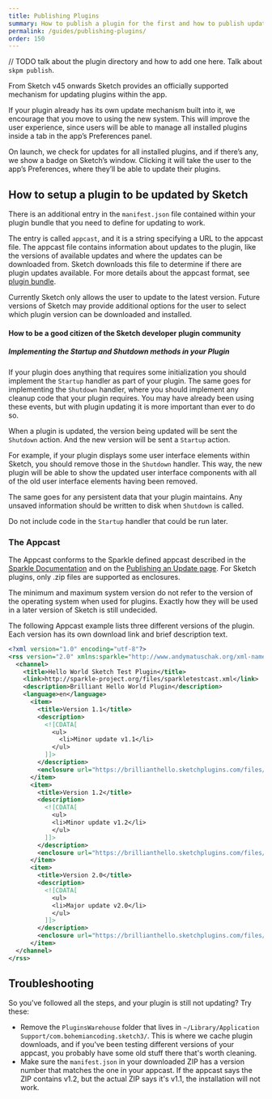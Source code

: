 ```yaml
---
title: Publishing Plugins
summary: How to publish a plugin for the first and how to publish updates
permalink: /guides/publishing-plugins/
order: 150
---
```


// TODO talk about the plugin directory and how to add one here. Talk about `skpm publish`.

From Sketch v45 onwards Sketch provides an officially supported mechanism for updating plugins within the app.

If your plugin already has its own update mechanism built into it, we encourage that you move to using the new system. This will improve the user experience, since users will be able to manage all installed plugins inside a tab in the app’s Preferences panel.

On launch, we check for updates for all installed plugins, and if there’s any, we show a badge on Sketch’s window. Clicking it will take the user to the app’s Preferences, where they’ll be able to update their plugins.

## How to setup a plugin to be updated by Sketch

There is an additional entry in the `manifest.json` file contained within your plugin bundle that you need to define for updating to work.

The entry is called `appcast`, and it is a string specifying a URL to the appcast file. The appcast file contains information about updates to the plugin, like the versions of available updates and where the updates can be downloaded from. Sketch downloads this file to determine if there are plugin updates available. For more details about the appcast format, see [plugin bundle](/guides/plugin-bundles/#appcast).

Currently Sketch only allows the user to update to the latest version. Future versions of Sketch may provide additional options for the user to select which plugin version can be downloaded and installed.

#### How to be a good citizen of the Sketch developer plugin community

##### Implementing the Startup and Shutdown methods in your Plugin

If your plugin does anything that requires some initialization you should implement the `Startup` handler as part of your plugin. The same goes for implementing the `Shutdown` handler, where you should implement any cleanup code that your plugin requires.
You may have already been using these events, but with plugin updating it is more important than ever to do so.

When a plugin is updated, the version being updated will be sent the `Shutdown` action. And the new version will be sent a `Startup` action.

For example, if your plugin displays some user interface elements within Sketch, you should remove those in the `Shutdown` handler. This way, the new plugin will be able to show the updated user interface components with all of the old user interface elements having been removed.

The same goes for any persistent data that your plugin maintains. Any unsaved information should be written to disk when `Shutdown` is called.

Do not include code in the `Startup` handler that could be run later.


### The Appcast

The Appcast conforms to the Sparkle defined appcast described in the [Sparkle Documentation](https://sparkle-project.org/documentation/) and on the [Publishing an Update page](https://sparkle-project.org/documentation/publishing/#publishing-an-update). For Sketch plugins, only .zip files are supported as enclosures.

The minimum and maximum system version do not refer to the version of the operating system when used for plugins. Exactly how they will be used in a later version of Sketch is still undecided.

The following Appcast example lists three different versions of the plugin. Each version has its own download link and brief description text.

```xml
<?xml version="1.0" encoding="utf-8"?>
<rss version="2.0" xmlns:sparkle="http://www.andymatuschak.org/xml-namespaces/sparkle"  xmlns:dc="http://purl.org/dc/elements/1.1/">
  <channel>
    <title>Hello World Sketch Test Plugin</title>
    <link>http://sparkle-project.org/files/sparkletestcast.xml</link>
    <description>Brilliant Hello World Plugin</description>
    <language>en</language>
      <item>
        <title>Version 1.1</title>
        <description>
          <![CDATA[
            <ul>
              <li>Minor update v1.1</li>
            </ul>
          ]]>
        </description>
        <enclosure url="https://brillianthello.sketchplugins.com/files/HelloWorldSketchPluginTestv11.zip" sparkle:version="1.1" />
      </item>
      <item>
        <title>Version 1.2</title>
        <description>
          <![CDATA[
            <ul>
            <li>Minor update v1.2</li>
            </ul>
          ]]>
        </description>
        <enclosure url="https://brillianthello.sketchplugins.com/files/HelloWorldSketchPluginTestv12.zip" sparkle:version="1.2" />
      </item>
      <item>
        <title>Version 2.0</title>
        <description>
          <![CDATA[
            <ul>
            <li>Major update v2.0</li>
            </ul>
          ]]>
        </description>
        <enclosure url="https://brillianthello.sketchplugins.com/files/HelloWorldSketchPluginTestv20.zip" sparkle:version="2.0" />
      </item>
  </channel>
</rss>
```

## Troubleshooting

So you've followed all the steps, and your plugin is still not updating? Try these:

- Remove the `PluginsWarehouse` folder that lives in `~/Library/Application Support/com.bohemiancoding.sketch3/`. This is where we cache plugin downloads, and if you've been testing different versions of your appcast, you probably have some old stuff there that's worth cleaning.
- Make sure the `manifest.json` in your downloaded ZIP has a version number that matches the one in your appcast. If the appcast says the ZIP contains v1.2, but the actual ZIP says it's v1.1, the installation will not work.
